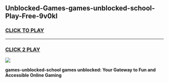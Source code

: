 
## Unblocked-Games-games-unblocked-school-Play-Free-9v0kl
<h3>
<a href="https://premium76.site?title=games-unblocked-school&ref=10A">CLICK TO PLAY</a></h3>
<hr>

<h3>
<a href="https://premium76.site?title=games-unblocked-school&ref=10A">CLICK 2 PLAY</a>
  
</h3>

<a href="https://premium76.site?title=games-unblocked-school&ref=10A"><img src="https://clearcache.store/games.png"></a>


**games-unblocked-school games unblocked: Your Gateway to Fun and Accessible Online Gaming**
